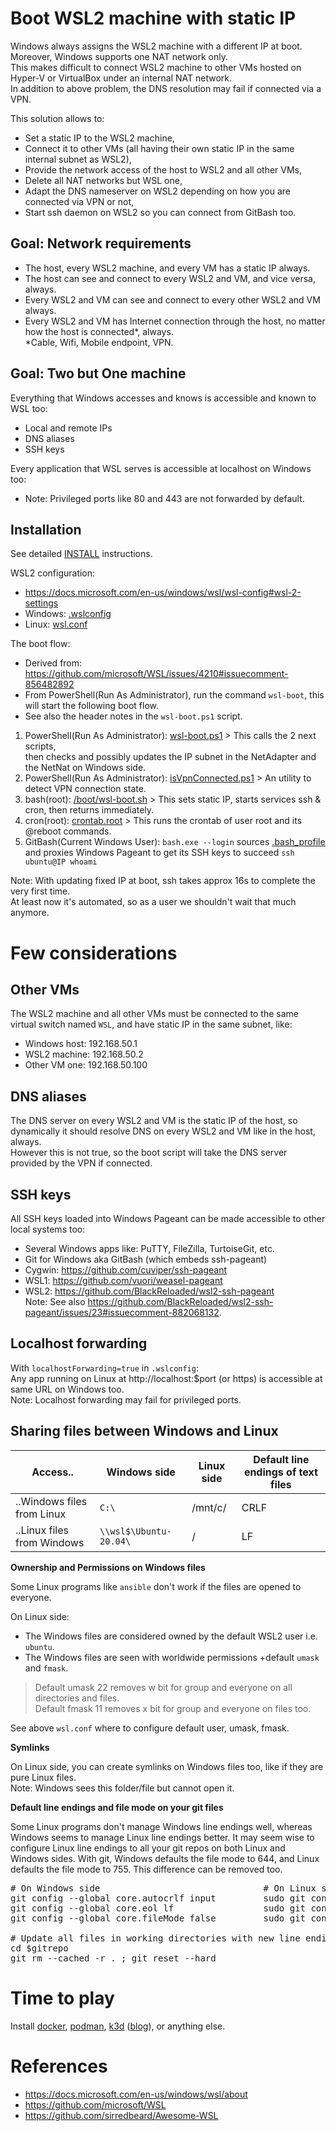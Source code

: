 # Boot WSL2 machine with static IP

Windows always assigns the WSL2 machine with a different IP at boot.<br/>
Moreover, Windows supports one NAT network only.<br/>
This makes difficult to connect WSL2 machine to other VMs hosted on Hyper-V or VirtualBox under an internal NAT network.<br/>
In addition to above problem, the DNS resolution may fail if connected via a VPN.

This solution allows to:
- Set a static IP to the WSL2 machine,
- Connect it to other VMs (all having their own static IP in the same internal subnet as WSL2),
- Provide the network access of the host to WSL2 and all other VMs,
- Delete all NAT networks but WSL one,
- Adapt the DNS nameserver on WSL2 depending on how you are connected via VPN or not,
- Start ssh daemon on WSL2 so you can connect from GitBash too.

## Goal: Network requirements

- The host, every WSL2 machine, and every VM has a static IP always.
- The host can see and connect to every WSL2 and VM, and vice versa, always.
- Every WSL2 and VM can see and connect to every other WSL2 and VM always.
- Every WSL2 and VM has Internet connection through the host, no matter how the host is connected\*, always.<br/>
  \*Cable, Wifi, Mobile endpoint, VPN.

## Goal: Two but One machine

Everything that Windows accesses and knows is accessible and known to WSL too:
- Local and remote IPs
- DNS aliases
- SSH keys

Every application that WSL serves is accessible at localhost on Windows too:
- Note: Privileged ports like 80 and 443 are not forwarded by default.

## Installation

See detailed [INSTALL](./INSTALL.md) instructions.

WSL2 configuration:
- https://docs.microsoft.com/en-us/windows/wsl/wsl-config#wsl-2-settings
- Windows: [.wslconfig](./windows/.wslconfig)
- Linux: [wsl.conf](./linux/wsl.conf)

The boot flow:
- Derived from: https://github.com/microsoft/WSL/issues/4210#issuecomment-856482892
- From PowerShell(Run As Administrator), run the command `wsl-boot`, this will start the following boot flow.
- See also the header notes in the `wsl-boot.ps1` script.

1. PowerShell(Run As Administrator): [wsl-boot.ps1](./windows/wsl-boot.ps1) > This calls the 2 next scripts,<br/>
   then checks and possibly updates the IP subnet in the NetAdapter and the NetNat on Windows side.
2. PowerShell(Run As Administrator): [isVpnConnected.ps1](./windows/isVpnConnected.ps1) > An utility to detect VPN connection state.
3. bash(root): [/boot/wsl-boot.sh](./linux/wsl-boot.sh) > This sets static IP, starts services ssh & cron, then returns immediately.
4. cron(root): [crontab.root](./linux/wsl-boot.sh) > This runs the crontab of user root and its @reboot commands.
5. GitBash(Current Windows User): `bash.exe --login` sources [.bash_profile](./windows/.bash_profile) and proxies Windows Pageant to get its SSH keys to succeed `ssh ubuntu@IP whoami`

Note: With updating fixed IP at boot, ssh takes approx 16s to complete the very first time.<br/>
At least now it's automated, so as a user we shouldn't wait that much anymore.

# Few considerations

## Other VMs

The WSL2 machine and all other VMs must be connected to the same virtual switch named `WSL`, and have static IP in the same subnet, like:
- Windows host: 192.168.50.1
- WSL2 machine: 192.168.50.2
- Other VM one: 192.168.50.100

## DNS aliases

The DNS server on every WSL2 and VM is the static IP of the host, so dynamically it should resolve DNS on every WSL2 and VM like in the host, always.<br/>
However this is not true, so the boot script will take the DNS server provided by the VPN if connected.

## SSH keys

All SSH keys loaded into Windows Pageant can be made accessible to other local systems too:
- Several Windows apps like: PuTTY, FileZilla, TurtoiseGit, etc.
- Git for Windows aka GitBash (which embeds ssh-pageant)
- Cygwin: https://github.com/cuviper/ssh-pageant
- WSL1: https://github.com/vuori/weasel-pageant
- WSL2: https://github.com/BlackReloaded/wsl2-ssh-pageant<br/>
Note: See also https://github.com/BlackReloaded/wsl2-ssh-pageant/issues/23#issuecomment-882068132.

## Localhost forwarding

With `localhostForwarding=true` in `.wslconfig`:<br/> Any app running on Linux at
http://localhost:$port (or https) is accessible at same URL on Windows too.<br/>
Note: Localhost forwarding may fail for privileged ports.

## Sharing files between Windows and Linux

| Access..                 | Windows side         |Linux side|Default line endings of text files|
|--------------------------|----------------------|----------|----------------------------------|
|..Windows files from Linux|`C:\`                 |/mnt/c/   |CRLF                              |
|..Linux files from Windows|`\\wsl$\Ubuntu-20.04\`|/         |LF                                |

**Ownership and Permissions on Windows files**

Some Linux programs like `ansible` don't work if the files are opened to everyone.

On Linux side:
- The Windows files are considered owned by the default WSL2 user i.e. `ubuntu`.
- The Windows files are seen with worldwide permissions +default `umask` and `fmask`.

> Default umask 22 removes w bit for group and everyone on all directories and files.<br/>
> Default fmask 11 removes x bit for group and everyone on files too.

See above `wsl.conf` where to configure default user, umask, fmask.

**Symlinks**

On Linux side, you can create symlinks on Windows files too, like if they are pure Linux files.<br/>
Note: Windows sees this folder/file but cannot open it.

**Default line endings and file mode on your git files**

Some Linux programs don't manage Windows line endings well, whereas Windows seems to manage Linux line endings better.
It may seem wise to configure Linux line endings to all your git repos on both Linux and Windows sides.
With git, Windows defaults the file mode to 644, and Linux defaults the file mode to 755. This difference can be removed too.

<pre>
# On Windows side                               # On Linux side
git config --global core.autocrlf input         sudo git config --system core.autocrlf input
git config --global core.eol lf                 sudo git config --system core.eol lf
git config --global core.fileMode false         sudo git config --system core.fileMode false

# Update all files in working directories with new line endings
cd $gitrepo
git rm --cached -r . ; git reset --hard
</pre>

# Time to play

Install [docker](https://docs.docker.com/engine/install/ubuntu/), [podman](https://podman.io/blogs/2021/06/16/install-podman-on-ubuntu.html), [k3d](https://github.com/rancher/k3d#get) ([blog](https://en.sokube.ch/post/k3s-k3d-k8s-a-new-perfect-match-for-dev-and-test-1)), or anything else.

# References

- https://docs.microsoft.com/en-us/windows/wsl/about
- https://github.com/microsoft/WSL
- https://github.com/sirredbeard/Awesome-WSL
